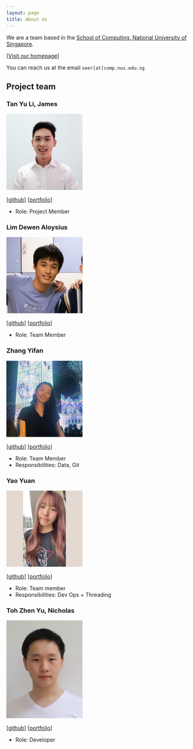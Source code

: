 ```yaml
---
layout: page
title: About Us
---
```


We are a team based in the [School of Computing, National University of Singapore](http://www.comp.nus.edu.sg).

[[Visit our homepage](https://ay2021s1-cs2103t-t15-1.github.io/tp/)]

You can reach us at the email `seer[at]comp.nus.edu.sg`

## Project team

### Tan Yu Li, James

<img src="images/iamjamestan.png" width="200px">

[[github](https://github.com/iamjamestan)]
[[portfolio](team/iamjamestan.md)]

* Role: Project Member

### Lim Dewen Aloysius

<img src="images/pooty3.png" width="200px">

[[github](http://github.com/pooty3)]
[[portfolio](team/pooty3.md)]

* Role: Team Member

### Zhang Yifan

<img src="images/theyifan.png" width="200px">

[[github](http://github.com/theyifan)] [[portfolio](team/theyifan.md)]

* Role: Team Member
* Responsibilities: Data, Git

### Yao Yuan

<img src="images/ya0-yuan.png" width="200px">

[[github](http://github.com/ya0-yuan)]
[[portfolio](team/ya0-yuan.md)]

* Role: Team member
* Responsibilities: Dev Ops + Threading

### Toh Zhen Yu, Nicholas

<img src="images/nicktohzyu.png" width="200px">

[[github](http://github.com/nicktohzyu)]
[[portfolio](team/nicktohzyu.md)]

* Role: Developer
